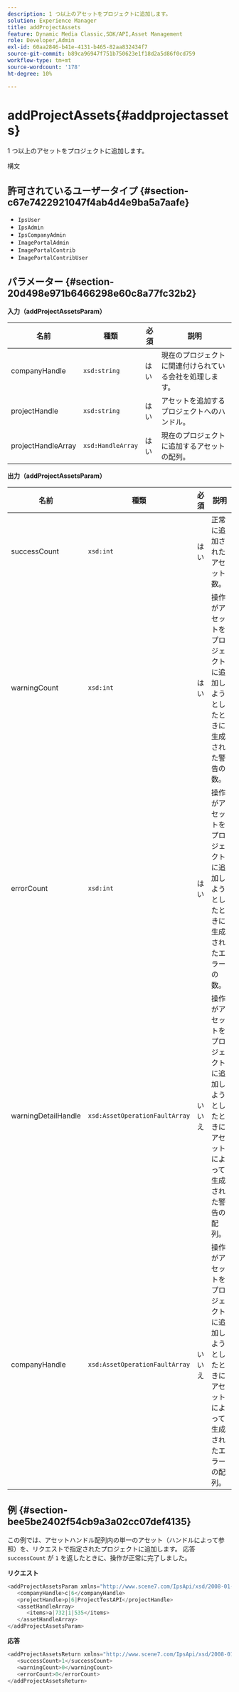 ```yaml
---
description: 1 つ以上のアセットをプロジェクトに追加します。
solution: Experience Manager
title: addProjectAssets
feature: Dynamic Media Classic,SDK/API,Asset Management
role: Developer,Admin
exl-id: 60aa2846-b41e-4131-b465-82aa832434f7
source-git-commit: b89ca96947f751b750623e1f18d2a5d86f0cd759
workflow-type: tm+mt
source-wordcount: '178'
ht-degree: 10%

---
```


# addProjectAssets{#addprojectassets}

1 つ以上のアセットをプロジェクトに追加します。

構文

## 許可されているユーザータイプ {#section-c67e7422921047f4ab4d4e9ba5a7aafe}

* `IpsUser`
* `IpsAdmin`
* `IpsCompanyAdmin`
* `ImagePortalAdmin`
* `ImagePortalContrib`
* `ImagePortalContribUser`

## パラメーター {#section-20d498e971b6466298e60c8a77fc32b2}

**入力（addProjectAssetsParam）**

| 名前 | 種類 | 必須 | 説明 |
|---|---|---|---|
| companyHandle | `xsd:string` | はい | 現在のプロジェクトに関連付けられている会社を処理します。 |
| projectHandle | `xsd:string` | はい | アセットを追加するプロジェクトへのハンドル。 |
| projectHandleArray | `xsd:HandleArray` | はい | 現在のプロジェクトに追加するアセットの配列。 |

**出力（addProjectAssetsParam）**

| 名前 | 種類 | 必須 | 説明 |
|---|---|---|---|
| successCount | `xsd:int` | はい | 正常に追加されたアセット数。 |
| warningCount | `xsd:int` | はい | 操作がアセットをプロジェクトに追加しようとしたときに生成された警告の数。 |
| errorCount | `xsd:int` | はい | 操作がアセットをプロジェクトに追加しようとしたときに生成されたエラーの数。 |
| warningDetailHandle | `xsd:AssetOperationFaultArray` | いいえ | 操作がアセットをプロジェクトに追加しようとしたときにアセットによって生成された警告の配列。 |
| companyHandle | `xsd:AssetOperationFaultArray` | いいえ | 操作がアセットをプロジェクトに追加しようとしたときにアセットによって生成されたエラーの配列。 |

## 例 {#section-bee5be2402f54cb9a3a02cc07def4135}

この例では、アセットハンドル配列内の単一のアセット（ハンドルによって参照）を、リクエストで指定されたプロジェクトに追加します。 応答 `successCount` が `1` を返したときに、操作が正常に完了しました。

**リクエスト**

```java {.line-numbers}
<addProjectAssetsParam xmlns="http://www.scene7.com/IpsApi/xsd/2008-01-15">
   <companyHandle>c|6</companyHandle>
   <projectHandle>p|6|ProjectTestAPI</projectHandle>
   <assetHandleArray>
      <items>a|732|1|535</items>
   </assetHandleArray>
</addProjectAssetsParam>
```

**応答**

```java {.line-numbers}
<addProjectAssetsReturn xmlns="http://www.scene7.com/IpsApi/xsd/2008-01-15">
   <successCount>1</successCount>
   <warningCount>0</warningCount>
   <errorCount>0</errorCount>
</addProjectAssetsReturn>
```
